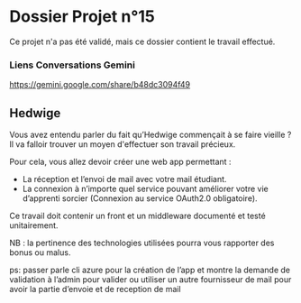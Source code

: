 ﻿# Dossier Projet n°15

Ce projet n'a pas été validé, mais ce dossier contient le travail effectué.

### Liens Conversations Gemini

https://gemini.google.com/share/b48dc3094f49

## Hedwige

Vous avez entendu parler du fait qu’Hedwige commençait à se faire vieille ?
Il va falloir trouver un moyen d'effectuer son travail précieux.

Pour cela, vous allez devoir créer une web app permettant :

- La réception et l’envoi de mail avec votre mail étudiant.
- La connexion à n’importe quel service pouvant améliorer votre vie d’apprenti sorcier (Connexion au service OAuth2.0 obligatoire).

Ce travail doit contenir un front et un middleware documenté et testé unitairement.

NB : la pertinence des technologies utilisées pourra vous rapporter des bonus ou malus.

ps: passer parle cli azure pour la création de l’app et montre la demande de validation à l’admin pour valider ou utiliser un autre fournisseur de mail pour avoir la partie d’envoie et de reception de mail